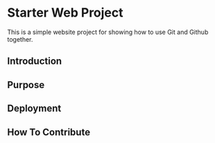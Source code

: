 # Starter Web Project

This is a simple website project for
showing how to use Git and Github together.

## Introduction

## Purpose

## Deployment

## How To Contribute
